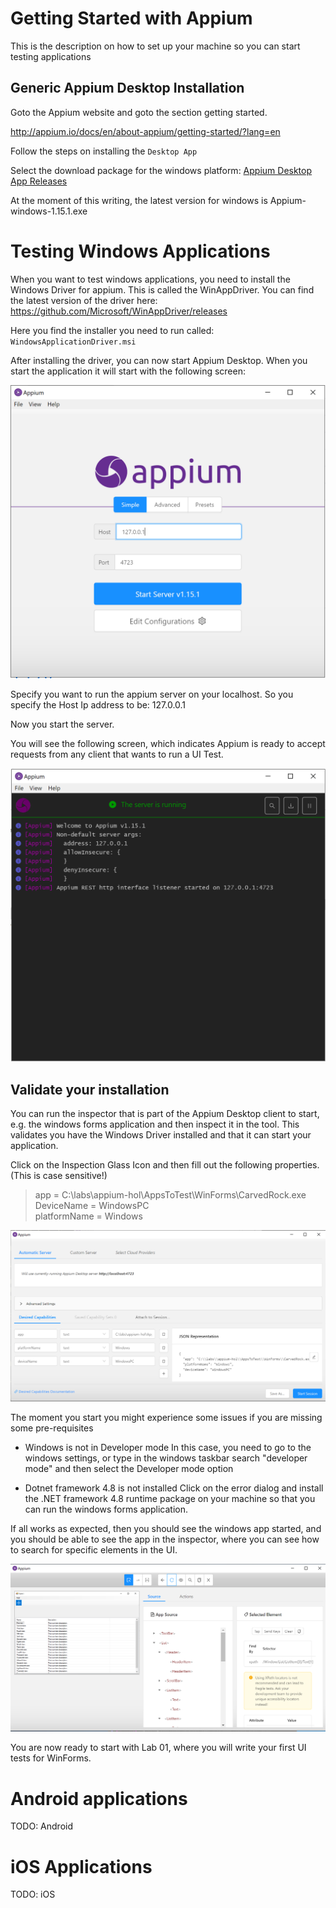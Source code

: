 # Getting Started with Appium

This is the description on how to set up your machine so you can start testing applications

## Generic Appium Desktop Installation
Goto the Appium website and goto the section getting started.

<a href="http://appium.io/docs/en/about-appium/getting-started/?lang=en">http://appium.io/docs/en/about-appium/getting-started/?lang=en</a>

Follow the steps on installing the `Desktop App`

Select the download package for the windows platform:
<a href="https://github.com/appium/appium-desktop/releases">Appium Desktop App Releases</a>

At the moment of this writing, the latest version for windows is Appium-windows-1.15.1.exe

# Testing Windows Applications
When you want to test windows applications, you need to install the Windows Driver for appium. This is called the WinAppDriver. You can find the latest version of the driver here: <a href="https://github.com/Microsoft/WinAppDriver/releases">https://github.com/Microsoft/WinAppDriver/releases</a>

Here you find the installer you need to run called: `WindowsApplicationDriver.msi`

After installing the driver, you can now start Appium Desktop.
When you start the application it will start with the following screen:

<img src="images/startupserveronlocalhost.PNG">

Specify you want to run the appium server on your localhost. So you specify the Host Ip address to be: 127.0.0.1

Now you start the server.

You will see the following screen, which indicates Appium is ready to accept requests from any client that wants to run a UI Test.

<img src="images/appiumready.PNG">

## Validate your installation
You can run the inspector that is part of the Appium Desktop client to start, e.g. the windows forms application and then inspect it in the tool. This validates you have the Windows Driver installed and that it can start your application.

Click on the Inspection Glass Icon and then fill out the following properties. (This is case sensitive!)

> app = C:\labs\appium-hol\AppsToTest\WinForms\CarvedRock.exe <br>DeviceName = WindowsPC<br>
platformName = Windows

<img src="images/desiredcapabillities.PNG">

The moment you start you might experience some issues if you are missing some pre-requisites

* Windows is not in Developer mode
In this case, you need to go to the windows settings, or type in the windows taskbar search "developer mode" and then select the Developer mode option

* Dotnet framework 4.8 is not installed
Click on the error dialog and install the .NET framework 4.8 runtime package on your machine so that you can run the windows forms application.

If all works as expected, then you should see the windows app started, and you should be able to see the app in the inspector, where you can see how to search for specific elements in the UI.

<img src="images/winformsappundertest.PNG">

You are now ready to start with Lab 01, where you will write your first UI tests for WinForms.

# Android applications
TODO: Android

# iOS Applications
TODO: iOS

